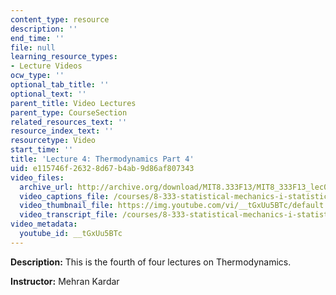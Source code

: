 ```yaml
---
content_type: resource
description: ''
end_time: ''
file: null
learning_resource_types:
- Lecture Videos
ocw_type: ''
optional_tab_title: ''
optional_text: ''
parent_title: Video Lectures
parent_type: CourseSection
related_resources_text: ''
resource_index_text: ''
resourcetype: Video
start_time: ''
title: 'Lecture 4: Thermodynamics Part 4'
uid: e115746f-2632-8d67-b4ab-9d86af807343
video_files:
  archive_url: http://archive.org/download/MIT8.333F13/MIT8_333F13_lec04_300k.mp4
  video_captions_file: /courses/8-333-statistical-mechanics-i-statistical-mechanics-of-particles-fall-2013/b019c56529685b9985fb2f551753aad3_tGxUu5BTc.vtt
  video_thumbnail_file: https://img.youtube.com/vi/__tGxUu5BTc/default.jpg
  video_transcript_file: /courses/8-333-statistical-mechanics-i-statistical-mechanics-of-particles-fall-2013/1f11d9152f17c6dbde332ca436ade743_tGxUu5BTc.pdf
video_metadata:
  youtube_id: __tGxUu5BTc
---
```


**Description:** This is the fourth of four lectures on Thermodynamics.

**Instructor:** Mehran Kardar




